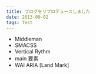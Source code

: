 ```yaml
---
title: ブログをリプロデュースしました
date: 2013-09-02
tags: Test
---
```


* Middleman
* SMACSS
* Vertical Rythm
* main 要素
* WAI ARIA [Land Mark]



